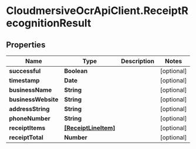 # CloudmersiveOcrApiClient.ReceiptRecognitionResult

## Properties
Name | Type | Description | Notes
------------ | ------------- | ------------- | -------------
**successful** | **Boolean** |  | [optional] 
**timestamp** | **Date** |  | [optional] 
**businessName** | **String** |  | [optional] 
**businessWebsite** | **String** |  | [optional] 
**addressString** | **String** |  | [optional] 
**phoneNumber** | **String** |  | [optional] 
**receiptItems** | [**[ReceiptLineItem]**](ReceiptLineItem.md) |  | [optional] 
**receiptTotal** | **Number** |  | [optional] 


